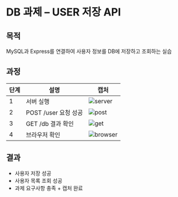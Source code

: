 # DB 과제 – USER 저장 API

## 목적

MySQL과 Express를 연결하여 사용자 정보를 DB에 저장하고 조회하는 실습

## 과정

| 단계 | 설명                 | 캡처                               |
| ---- | -------------------- | ---------------------------------- |
| 1    | 서버 실행            | ![server](./images/server.png)     |
| 2    | POST /user 요청 성공 | ![post](./images/postman_post.png) |
| 3    | GET /db 결과 확인    | ![get](./images/postman_get.png)   |
| 4    | 브라우저 확인        | ![browser](./images/browser.png)   |

## 결과

- 사용자 저장 성공
- 사용자 목록 조회 성공
- 과제 요구사항 충족 + 캡처 완료
